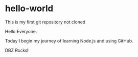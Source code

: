 # hello-world
This is my first git repository not cloned

Hello Everyone.

Today I begin my journey of learning Node.js and using GitHub.

DBZ Rocks!
